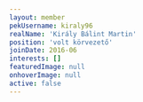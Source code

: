 ```yaml
---
layout: member
pekUsername: kiraly96
realName: 'Király Bálint Martin'
position: 'volt körvezető'
joinDate: 2016-06
interests: []
featuredImage: null
onhoverImage: null
active: false
---
```

